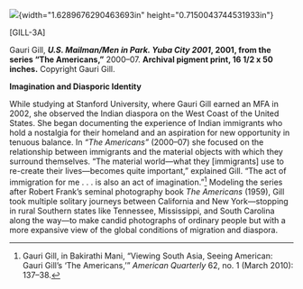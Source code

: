 ![](media/image1.png){width="1.6289676290463693in" height="0.7150043744531933in"}

\[GILL-3A\]

Gauri Gill, ***U.S. Mailman/Men in Park. Yuba City 2001*, 2001, from the series “The Americans,”** 2000–07. **Archival pigment print, 16 1/2 x 50 inches.** Copyright Gauri Gill.

**Imagination and Diasporic Identity**

While studying at Stanford University, where Gauri Gill earned an MFA in 2002, she observed the Indian diaspora on the West Coast of the United States. She began documenting the experience of Indian immigrants who hold a nostalgia for their homeland and an aspiration for new opportunity in tenuous balance. In *“The Americans”* (2000–07) she focused on the relationship between immigrants and the material objects with which they surround themselves. “The material world—what they \[immigrants\] use to re-create their lives—becomes quite important,” explained Gill. “The act of immigration for me . . . is also an act of imagination.”[^1] Modeling the series after Robert Frank’s seminal photography book *The Americans* (1959), Gill took multiple solitary journeys between California and New York—stopping in rural Southern states like Tennessee, Mississippi, and South Carolina along the way—to make candid photographs of ordinary people but with a more expansive view of the global conditions of migration and diaspora.

[^1]: Gauri Gill, in Bakirathi Mani, “Viewing South Asia, Seeing American: Gauri Gill’s ‘The Americans,’” *American Quarterly* 62, no. 1 (March 2010): 137–38.
